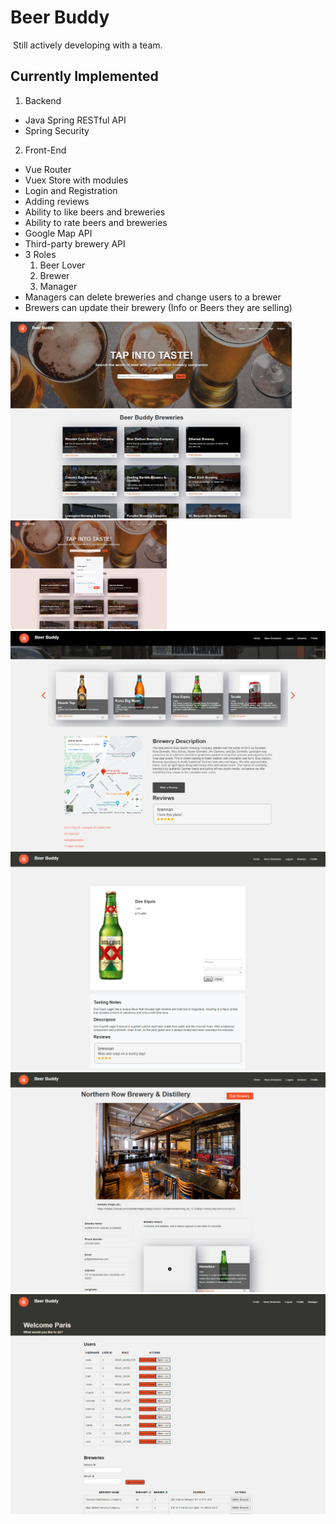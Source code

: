 # Beer Buddy
​
Still actively developing with a team.

## Currently Implemented
1. Backend
- Java Spring RESTful API
- Spring Security

  
2. Front-End
- Vue Router
- Vuex Store with modules
- Login and Registration
- Adding reviews
- Ability to like beers and breweries
- Ability to rate beers and breweries
- Google Map API
- Third-party brewery API
- 3 Roles
    1. Beer Lover
    2. Brewer
    3. Manager
- Managers can delete breweries and change users to a brewer
- Brewers can update their brewery (Info or Beers they are selling)

<img src="./vue/Demo%20Images/Home-Page.png" width=450> <img src="./vue/Demo%20Images/Login-Modal.png" width=250>
![Alt text](./vue/Demo%20Images/Brewery-Page.png) ![Alt text](./vue/Demo%20Images/Beer-Page.png)
![Alt text](./vue/Demo%20Images/Brewer-Page.png) ![Alt text](./vue/Demo%20Images/Manager-Page.png)


